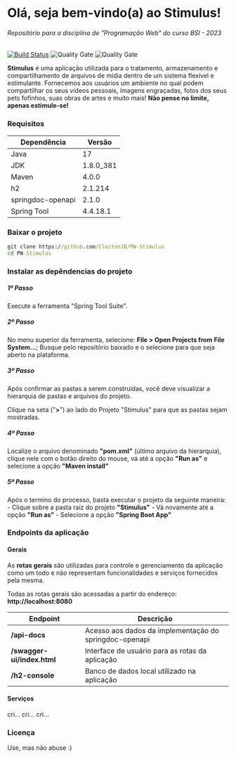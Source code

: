 # Olá, seja bem-vindo(a) ao Stimulus!

###### Repositório para a disciplina de "Programação Web" do curso BSI - 2023

[![Build Status](https://travis-ci.org/condessalovelace/mavenquickstart.svg?branch=master)](https://travis-ci.org/condessalovelace/mavenquickstart) 
![Quality Gate](https://img.shields.io/badge/Java-ED8B00?style=for-the-badge&logo=java&logoColor=white)
![Quality Gate](https://img.shields.io/badge/Spring-6DB33F?style=for-the-badge&logo=spring&logoColor=white)

**Stimulus** é uma aplicação utilizada para o tratamento, armazenamento e compartilhamento de arquivos de mídia dentro de um sistema flexível e estimulante. Fornecemos aos usuários um ambiente no qual podem compartilhar os seus vídeos pessoais, imagens engraçadas, fotos dos seus pets fofinhos, suas obras de artes e muito mais! **Não pense no limite, apenas estimule-se!**

### Requisitos

| **Dependência**  | **Versão** |
|------------------|------------|
| Java             | 17         |
| JDK              | 1.8.0_381  |
| Maven            | 4.0.0      |
| h2               | 2.1.214    |
| springdoc-openapi| 2.1.0      |
| Spring Tool      | 4.4.18.1   |

### Baixar o projeto
```cmd
git clone https://github.com/CleitonJB/PW-Stimulus
cd PW-Stimulus
```

### Instalar as depêndencias do projeto
##### 1º Passo
Execute a ferramenta "Spring Tool Suite".

##### 2º Passo
No menu superior da ferramenta, selecione: **File > Open Projects from File System...**; Busque pelo repositório baixado e o selecione para que seja aberto na plataforma.

##### 3º Passo
Após confirmar as pastas a serem construídas, você deve visualizar a hierarquia de pastas e arquivos do projeto.

Clique na seta ("**>**") ao lado do Projeto "Stimulus" para que as pastas sejam mostradas.

##### 4º Passo
Localize o arquivo denominado **"pom.xml"** (último arquivo da hierarquia), clique nele com o botão direito do mouse, vá até a opção **"Run as"** e selecione a opção **"Maven install"**

##### 5º Passo
Após o termino do processo, basta executar o projeto da seguinte maneira:
    - Clique sobre a pasta raiz do projeto **"Stimulus"**
    - Vá novamente até a opção **"Run as"**
    - Selecione a opção **"Spring Boot App"**

### Endpoints da aplicação

#### Gerais

As **rotas gerais** são utilizadas para controle e gerenciamento da aplicação como um todo e não representam funcionalidades e serviços fornecidos pela mesma.

Todas as rotas gerais são acessadas a partir do endereço: **http://localhost:8080**

| **Endpoint**               | **Descrição** |
|----------------------------|---------------|
| **/api-docs**              | Acesso aos dados da implementação do springdoc-openapi |
| **/swagger-ui/index.html** | Interface de usuário para as rotas da aplicação        |
| **/h2-console**            | Banco de dados local utilizado na aplicação            |

#### Serviços
cri... cri... cri...

### Licença
Use, mas não abuse :)